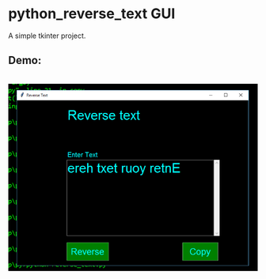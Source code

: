 # python_reverse_text GUI
A simple tkinter project.
<br>
<h2 style="color🟡">Demo:</h2>
<br>
<img src="https://github.com/tauseedzaman/python_reverse_text/blob/25cb4a572a394369d01be430c3cccedb843b7cf9/Screenshot.png" />
